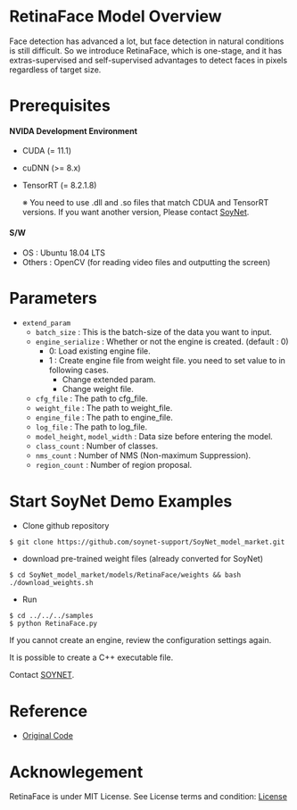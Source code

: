 # RetinaFace Model Overview
Face detection has advanced a lot, but face detection in natural conditions is still difficult. So we introduce RetinaFace, which is one-stage, and it has extras-supervised and self-supervised advantages to detect faces in pixels regardless of target size.

# Prerequisites

#### NVIDA Development Environment
 - CUDA (= 11.1)
 - cuDNN (>= 8.x)
 - TensorRT (= 8.2.1.8)
 
    ※ You need to use .dll and .so files that match CDUA and TensorRT versions. If you want another version, Please contact [SoyNet](https://soynet.io/en/).
#### S/W
 - OS : Ubuntu 18.04 LTS
 - Others : OpenCV (for reading video files and outputting the screen)


# Parameters
 - `extend_param`
      - `batch_size` : This is the batch-size of the data you want to input.
      - `engine_serialize` : Whether or not the engine is created. (default : 0)
         - 0: Load existing engine file.
         - 1 : Create engine file from weight file. you need to set value to in following cases.
            - Change extended param.
            - Change weight file.
      - `cfg_file` : The path to cfg_file.
      - `weight_file` : The path to weight_file.
      - `engine_file` : The path to engine_file.
      - `log_file` :  The path to log_file.
      - `model_height`, `model_width` : Data size before entering the model.
      - `class_count` : Number of classes.
      - `nms_count` : Number of NMS (Non-maximum Suppression).
      - `region_count` : Number of region proposal.

# Start SoyNet Demo Examples

* Clone github repository

```
$ git clone https://github.com/soynet-support/SoyNet_model_market.git
```

* download pre-trained weight files (already converted for SoyNet)

```
$ cd SoyNet_model_market/models/RetinaFace/weights && bash ./download_weights.sh
```

* Run
```
$ cd ../../../samples
$ python RetinaFace.py 
```

If you cannot create an engine, review the configuration settings again.

It is possible to create a C++ executable file.

Contact [SOYNET](https://soynet.io/#/contact-us).

# Reference
 - [Original Code](https://github.com/biubug6/Pytorch_Retinaface)

# Acknowlegement

RetinaFace is under MIT License. 
See License terms and condition: [License](https://github.com/serengil/retinaface/blob/master/LICENSE)
